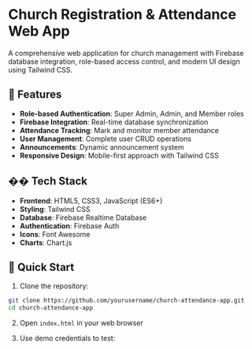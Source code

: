  # Church Registration & Attendance Web App

A comprehensive web application for church management with Firebase database integration, role-based access control, and modern UI design using Tailwind CSS.

## 🚀 Features

- **Role-based Authentication**: Super Admin, Admin, and Member roles
- **Firebase Integration**: Real-time database synchronization
- **Attendance Tracking**: Mark and monitor member attendance
- **User Management**: Complete user CRUD operations
- **Announcements**: Dynamic announcement system
- **Responsive Design**: Mobile-first approach with Tailwind CSS

## �� Tech Stack

- **Frontend**: HTML5, CSS3, JavaScript (ES6+)
- **Styling**: Tailwind CSS
- **Database**: Firebase Realtime Database
- **Authentication**: Firebase Auth
- **Icons**: Font Awesome
- **Charts**: Chart.js

## 🚀 Quick Start

1. Clone the repository:
```bash
git clone https://github.com/yourusername/church-attendance-app.git
cd church-attendance-app
```

2. Open `index.html` in your web browser

3. Use demo credentials to test:
